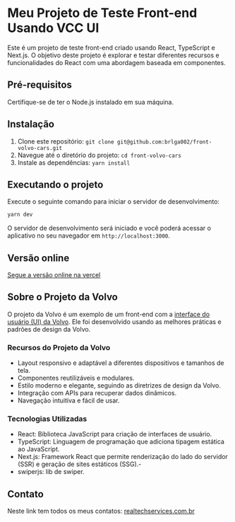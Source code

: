 # Meu Projeto de Teste Front-end Usando VCC UI

Este é um projeto de teste front-end criado usando React, TypeScript e Next.js. O objetivo deste projeto é explorar e testar diferentes recursos e funcionalidades do React com uma abordagem baseada em componentes.

## Pré-requisitos

Certifique-se de ter o Node.js instalado em sua máquina.

## Instalação

1. Clone este repositório: `git clone git@github.com:brlga002/front-volvo-cars.git`
2. Navegue até o diretório do projeto: `cd front-volvo-cars`
3. Instale as dependências: `yarn install`

## Executando o projeto

Execute o seguinte comando para iniciar o servidor de desenvolvimento:

```bash
yarn dev
```

O servidor de desenvolvimento será iniciado e você poderá acessar o aplicativo no seu navegador em `http://localhost:3000`.

## Versão online
[Segue a versão online na vercel](https://front-volvo-cars.vercel.app)

## Sobre o Projeto da Volvo

O projeto da Volvo é um exemplo de um front-end com a [interface do usuário (UI) da Volvo](https://vcc-ui.vercel.app/). Ele foi desenvolvido usando as melhores práticas e padrões de design da Volvo.

### Recursos do Projeto da Volvo

- Layout responsivo e adaptável a diferentes dispositivos e tamanhos de tela.
- Componentes reutilizáveis e modulares.
- Estilo moderno e elegante, seguindo as diretrizes de design da Volvo.
- Integração com APIs para recuperar dados dinâmicos.
- Navegação intuitiva e fácil de usar.

### Tecnologias Utilizadas

- React: Biblioteca JavaScript para criação de interfaces de usuário.
- TypeScript: Linguagem de programação que adiciona tipagem estática ao JavaScript.
- Next.js: Framework React que permite renderização do lado do servidor (SSR) e geração de sites estáticos (SSG).-
- swiperjs: lib de swiper.

## Contato

Neste link tem todos os meus contatos: [realtechservices.com.br](https://realtechservices.com.br)
